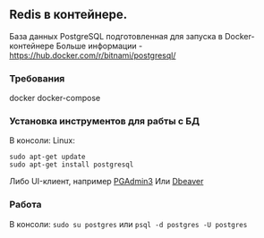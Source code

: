 ## Redis в контейнере.

База данных PostgreSQL подготовленная для запуска в Docker-контейнере
Больше информации - https://hub.docker.com/r/bitnami/postgresql/

### Требования
docker
docker-compose

### Установка инструментов для рабты с БД

В консоли:
Linux:
```
sudo apt-get update
sudo apt-get install postgresql
```

Либо UI-клиент, например 
[PGAdmin3](https://www.pgadmin.org/download/)  Или [Dbeaver](https://dbeaver.io/)


### Работа

В консоли:
```sudo su postgres```
или
```psql -d postgres -U postgres```

